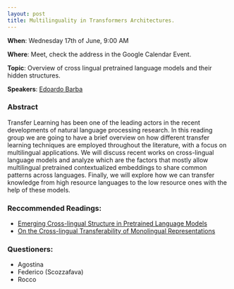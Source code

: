 ```yaml
---
layout: post
title: Multilinguality in Transformers Architectures.
---
```

**When**:  Wednesday 17th of June, 9:00 AM

**Where**: Meet, check the address in the Google Calendar Event.

**Topic**: Overview of cross lingual pretrained language models and their hidden structures.

**Speakers**: 
[Edoardo Barba](https://twitter.com/sampj94) 


### Abstract
Transfer Learning has been one of the leading actors in the recent developments of natural language processing research. In this reading group we are going to have a brief overview on how different transfer learning techniques are employed throughout the literature, with a focus on multilingual applications. We will discuss recent works on cross-lingual language models and analyze which are the factors that mostly allow multilingual pretrained contextualized embeddings to share common patterns across languages. Finally, we will explore how we can transfer knowledge from high resource languages to the low resource ones with the help of these models.

### Reccommended Readings:
- [Emerging Cross-lingual Structure in Pretrained Language Models](https://arxiv.org/pdf/1911.01464.pdf)
- [On the Cross-lingual Transferability of Monolingual Representations](https://arxiv.org/pdf/1910.11856.pdf)

### Questioners:
- Agostina 
- Federico (Scozzafava)
- Rocco